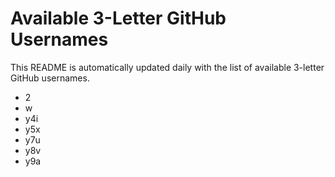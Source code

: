 # Available 3-Letter GitHub Usernames

This README is automatically updated daily with the list of available 3-letter GitHub usernames.

- 2
- w
- y4i
- y5x
- y7u
- y8v
- y9a
